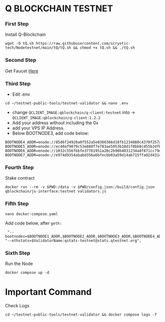 # Q BLOCKCHAIN TESTNET

### First Step
Install Q-Blockchain 
```
wget -O tQ.sh https://raw.githubusercontent.com/scryotic-tech/Nodetestnet/main/tQ/tQ.sh && chmod +x tQ.sh && ./tQ.sh
```
### Second Step
Get Faucet [Here](https://faucet.qtestnet.org/)

### Third Step
* Edit .env
```
cd ~/testnet-public-tools/testnet-validator && nano .env
```
* change `QCLIENT_IMAGE:qblockchain/q-client:testnet` into -> `QCLIENT_IMAGE:qblockchain/q-client:1.2.2`
* Add your address without including the 0x
* add your VPS IP Address.
* Below BOOTNODE3, add code below:
```
BOOTNODE4_ADDR=enode://85d6f24920a0f552a5e0360366d18fb1234880c4370f257abc09e8ec762173fb3c4b1b14a7af9a23a8c31751b3ba2905d6a98fb436dfe3092644527a89046977@3.68.108.12:30303
BOOTNODE5_ADDR=enode://ec40af9079c53e880f7e783ae5053b18d1f8bb8cd55b2dfbbfa3b7e1f5256c724ef7e22f23f785c2f119fbb7930769540e3c01c711c6ae26c83690b941a4886c@85.215.92.83:30303
BOOTNODE6_ADDR=enode://1032c556fbbfe37761951a20c2b98b4031234a8f871cc79dd8ff612a3e0436afe3458b325d2f25617b62134cfc8a8a4885e80c9760ecb4bb7c8deaee67a098ae@95.217.169.172:30303
BOOTNODE7_ADDR=enode://e974d9354ababd356a6bfecbb03a59d14ab715ffa02d431c6accfc5de250e9c8c345817bd5687c119a04df78f1a4673e97877ea5775fa84270d311dac4a2eca7@128.199.213.70:30313
```

### Fourth Step
Stake contract
```
docker run --rm -v $PWD:/data -v $PWD/config.json:/build/config.json qblockchain/js-interface:testnet validators.js
```

### Fifth Step
```
nano docker-compose.yaml
```
Add code below, after `geth:`
```
 "--bootnodes=$BOOTNODE1_ADDR,$BOOTNODE2_ADDR,$BOOTNODE3_ADDR,$BOOTNODE4_ADDR,$BOOTNODE5_ADDR,$BOOTNODE6_ADDR,$BOOTNODE7_ADDR", "--ethstats=$ValidatorName:qstats-testnet@stats.qtestnet.org",​
```
### Sixth Step
Run the Node
```
docker compose up -d
```
# Important Command
Check Logs
```
cd ~/testnet-public-tools/testnet-validator && docker compose logs -f
```
